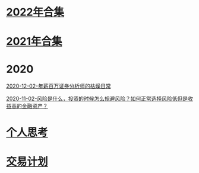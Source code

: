 # [2022年合集](2022/index.md)

# [2021年合集](2021/index.md)

# 2020

[2020-12-02-年薪百万证券分析师的枯燥日常](2020/2020-12-02-年薪百万证券分析师的枯燥日常.md)

[2020-11-02-风险是什么，投资的时候怎么规避风险？如何正常选择风险低但是收益高的金融资产？](2020/2020-11-02-风险是什么，投资的时候怎么规避风险？如何正常选择风险低但是收益高的金融资产？.md)

# [个人思考](my-notes/index.md)

# [交易计划](trading-plan/index.md)